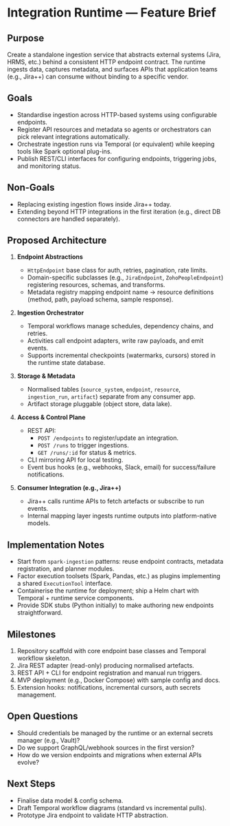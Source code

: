 # Integration Runtime — Feature Brief

## Purpose
Create a standalone ingestion service that abstracts external systems (Jira, HRMS, etc.) behind a consistent HTTP endpoint contract. The runtime ingests data, captures metadata, and surfaces APIs that application teams (e.g., Jira++) can consume without binding to a specific vendor.

## Goals
- Standardise ingestion across HTTP-based systems using configurable endpoints.
- Register API resources and metadata so agents or orchestrators can pick relevant integrations automatically.
- Orchestrate ingestion runs via Temporal (or equivalent) while keeping tools like Spark optional plug-ins.
- Publish REST/CLI interfaces for configuring endpoints, triggering jobs, and monitoring status.

## Non-Goals
- Replacing existing ingestion flows inside Jira++ today.
- Extending beyond HTTP integrations in the first iteration (e.g., direct DB connectors are handled separately).

## Proposed Architecture
1. **Endpoint Abstractions**
   - `HttpEndpoint` base class for auth, retries, pagination, rate limits.
   - Domain-specific subclasses (e.g., `JiraEndpoint`, `ZohoPeopleEndpoint`) registering resources, schemas, and transforms.
   - Metadata registry mapping endpoint name → resource definitions (method, path, payload schema, sample response).

2. **Ingestion Orchestrator**
   - Temporal workflows manage schedules, dependency chains, and retries.
   - Activities call endpoint adapters, write raw payloads, and emit events.
   - Supports incremental checkpoints (watermarks, cursors) stored in the runtime state database.

3. **Storage & Metadata**
   - Normalised tables (`source_system`, `endpoint`, `resource`, `ingestion_run`, `artifact`) separate from any consumer app.
   - Artifact storage pluggable (object store, data lake).

4. **Access & Control Plane**
   - REST API:
     - `POST /endpoints` to register/update an integration.
     - `POST /runs` to trigger ingestions.
     - `GET /runs/:id` for status & metrics.
   - CLI mirroring API for local testing.
   - Event bus hooks (e.g., webhooks, Slack, email) for success/failure notifications.

5. **Consumer Integration (e.g., Jira++)**
   - Jira++ calls runtime APIs to fetch artefacts or subscribe to run events.
   - Internal mapping layer ingests runtime outputs into platform-native models.

## Implementation Notes
- Start from `spark-ingestion` patterns: reuse endpoint contracts, metadata registration, and planner modules.
- Factor execution toolsets (Spark, Pandas, etc.) as plugins implementing a shared `ExecutionTool` interface.
- Containerise the runtime for deployment; ship a Helm chart with Temporal + runtime service components.
- Provide SDK stubs (Python initially) to make authoring new endpoints straightforward.

## Milestones
1. Repository scaffold with core endpoint base classes and Temporal workflow skeleton.
2. Jira REST adapter (read-only) producing normalised artefacts.
3. REST API + CLI for endpoint registration and manual run triggers.
4. MVP deployment (e.g., Docker Compose) with sample config and docs.
5. Extension hooks: notifications, incremental cursors, auth secrets management.

## Open Questions
- Should credentials be managed by the runtime or an external secrets manager (e.g., Vault)?
- Do we support GraphQL/webhook sources in the first version?
- How do we version endpoints and migrations when external APIs evolve?

## Next Steps
- Finalise data model & config schema.
- Draft Temporal workflow diagrams (standard vs incremental pulls).
- Prototype Jira endpoint to validate HTTP abstraction.
